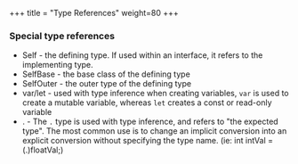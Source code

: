 +++
title = "Type References"
weight=80
+++

### Special type references

* Self - the defining type. If used within an interface, it refers to the implementing type.
* SelfBase - the base class of the defining type
* SelfOuter - the outer type of the defining type 
* var/let - used with type inference when creating variables, `var` is used to create a mutable variable, whereas `let` creates a const or read-only variable
* . - The `.` type is used with type inference, and refers to "the expected type". The most common use is to change an implicit conversion into an explicit conversion without specifying the type name. (ie: int intVal = (.)floatVal;)
